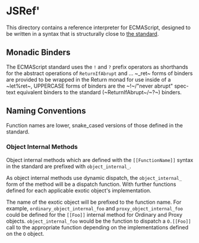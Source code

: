 # JSRef'
  This directory contains a reference interpreter for ECMAScript, designed to be
  written in a syntax that is structurally close to [the
  standard](https://tc39.github.io/ecma262/).

## Monadic Binders
  The ECMAScript standard uses the `!` and `?` prefix operators as shorthands
for the abstract operations of `ReturnIfAbrupt` and ...
  ~_ret~ forms of binders are provided to be wrapped in the Return monad for
  use inside of a ~let%ret~,
  UPPERCASE forms of binders are the ~!~/"never abrupt" spec-text equivalent
  binders to the standard (~ReturnIfAbrupt~/~?~) binders.

## Naming Conventions
  Function names are lower, snake\_cased versions of those defined in the
  standard.

### Object Internal Methods
  Object internal methods which are defined with the `[[FunctionName]]` syntax
  in the standard are prefixed with `object_internal_`.

  As object internal methods use dynamic dispatch, the `object_internal_` form
  of the method will be a dispatch function. With further functions defined for
  each applicable exotic object's implementation.

  The name of the exotic object will be prefixed to the function name. For
  example, `ordinary_object_internal_foo` and `proxy_object_internal_foo` could
  be defined for the `[[Foo]]` internal method for Ordinary and Proxy objects.
  `object_internal_foo` would be the function to dispatch a `O.[[Foo]]` call to
  the appropriate function depending on the implementations defined on the `O`
  object.
